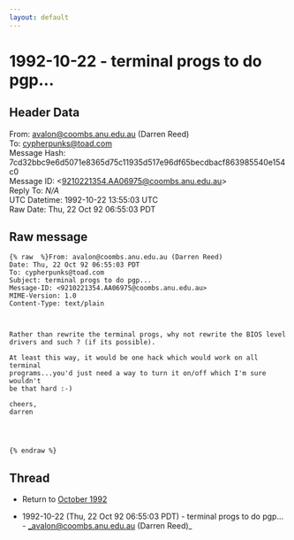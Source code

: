 ```yaml
---
layout: default
---
```


# 1992-10-22 - terminal progs to do pgp...

## Header Data

From: avalon@coombs.anu.edu.au (Darren Reed)<br>
To: cypherpunks@toad.com<br>
Message Hash: 7cd32bbc9e6d5071e8365d75c11935d517e96df65becdbacf863985540e154c0<br>
Message ID: \<9210221354.AA06975@coombs.anu.edu.au\><br>
Reply To: _N/A_<br>
UTC Datetime: 1992-10-22 13:55:03 UTC<br>
Raw Date: Thu, 22 Oct 92 06:55:03 PDT<br>

## Raw message

```
{% raw  %}From: avalon@coombs.anu.edu.au (Darren Reed)
Date: Thu, 22 Oct 92 06:55:03 PDT
To: cypherpunks@toad.com
Subject: terminal progs to do pgp...
Message-ID: <9210221354.AA06975@coombs.anu.edu.au>
MIME-Version: 1.0
Content-Type: text/plain



Rather than rewrite the terminal progs, why not rewrite the BIOS level
drivers and such ? (if its possible).

At least this way, it would be one hack which would work on all terminal
programs...you'd just need a way to turn it on/off which I'm sure wouldn't
be that hard :-)

cheers,
darren




{% endraw %}
```

## Thread

+ Return to [October 1992](/archive/1992/10)

+ 1992-10-22 (Thu, 22 Oct 92 06:55:03 PDT) - terminal progs to do pgp... - _avalon@coombs.anu.edu.au (Darren Reed)_

